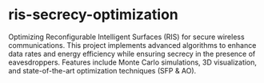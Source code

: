 # ris-secrecy-optimization
Optimizing Reconfigurable Intelligent Surfaces (RIS) for secure wireless communications. This project implements advanced algorithms to enhance data rates and energy efficiency while ensuring secrecy in the presence of eavesdroppers. Features include Monte Carlo simulations, 3D visualization, and state-of-the-art optimization techniques (SFP &amp; AO).
